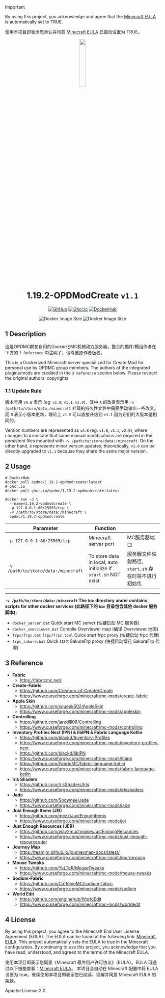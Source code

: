 > [!IMPORTANT]
> 
> By using this project, you acknowledge and agree that the [Minecraft EULA](https://account.mojang.com/documents/minecraft_eula) is automatically set to TRUE.
>
> 使用本项目即表示您承认并同意 [Minecraft EULA](https://account.mojang.com/documents/minecraft_eula) 已自动设置为 TRUE。

<div align="center">
	<img src="https://github.com/OPDMC/1.19.2-OPDModCreate/raw/main/docs/%23README/icon_320.png" width="20%"/>
    <h1>1.19.2-OPDModCreate <code>v1.1</code></h1>
	<a href='https://github.com/OPDMC/1.19.2-OPDModCreate'><img src="https://img.shields.io/badge/-GitHub-3A3A3A?style=flat&amp;logo=GitHub&amp;logoColor=white" referrerpolicy="no-referrer" alt="GitHub"></a>
	<a href='https://github.com/OPDMC/1.19.2-OPDModCreate/pkgs/container/1.19.2-opdmodcreate'><img src="https://img.shields.io/badge/Ghcr.io-v1.1-555555?labelColor=8957E5&style=flat&amp;logo=GitHub&amp;logoColor=white" referrerpolicy="no-referrer" alt="Ghcr.io"></a>
	<a href='https://hub.docker.com/r/opdmc/1.19.2-opdmodcreate'><img src="https://img.shields.io/badge/DockerHub-v1.1-555555?labelColor=1c90ed&style=flat&amp;logo=Docker&amp;logoColor=white" referrerpolicy="no-referrer" alt="DockerHub"></a>

![Docker Image Size](https://img.shields.io/docker/image-size/opdmc/1.19.2-opdmodcreate?arch=amd64&label=AMD64&color=006688) ![Docker Image Size](https://img.shields.io/docker/image-size/opdmc/1.19.2-opdmodcreate?arch=arm64&label=ARM64&color=008866)
  </tr>
</div>


## 1 Description

这是OPDMC群友自用的Docker化MC机械动力服务器。整合的插件/模组作者在下方的 `3 Reference` 中注明了，请尊重原作者版权。

This is a Dockerized Minecraft server specialized for Create Mod for personal use by OPDMC group members. The authors of the integrated plugins/mods are credited in the `3 Reference` section below. Please respect the original authors' copyrights.

### 1.1 Update Rule

版本号用 `vA.B` 表示 (eg: `v1.0`, `v1.1`, `v2.0`)，其中 `A` 的改变表示用 `-v /path/to/store/data:/minecraft` 挂载的持久性文件中需要手动做出一些改变。而 `B` 表示小版本更新，理论上 `v1.0` 可以直接升级到 `v1.1` 因为它们的大版本是相同的。

Version numbers are represented as `vA.B` (eg: `v1.0`, `v1.1`, `v2.0`), where changes to `A` indicate that some manual modifications are required in the persistent files mounted with `-v /path/to/store/data:/minecraft`. On the other hand, `B` represents minor version updates; theoretically, `v1.0` can be directly upgraded to `v1.1` because they share the same major version.

## 2 Usage

```shell
# DockerHub
docker pull opdmc/1.19.2-opdmodcreate:latest
# Ghcr.io
docker pull ghcr.io/opdmc/1.19.2-opdmodcreate:latest
```

```shell
docker run -d \
  --name=1.19.2-opdmodcreate \
  -p 127.0.0.1:80:25565/tcp \
  -v /path/to/store/data:/minecraft \
  opdmc/1.19.2-opdmodcreate
```

| Parameter                             | Function                                                        |                                  |
|---------------------------------------|-----------------------------------------------------------------|----------------------------------|
| `-p 127.0.0.1:80:25565/tcp`           | Minecraft server port                                           | MC服务器端口                          |
| `-v /path/to/store/data:/minecraft`   | To store data in local, auto initialize if `start.sh` NOT exist | 服务器文件映射路径, `start.sh` 存在时将不进行初始化 |

---

**`-v /path/to/store/data:/minecraft` The `bin` directory under contains scripts for other docker services (此路径下的 `bin` 目录包含其他 docker 服务脚本):**

- `docker_server.bat` Quick start MC server (快捷启动 MC 服务器)
- `docker_overviewer.bat` Compile Overviewer map (编译 Overviewer 地图)
- `frpc/frpc.bat` `frpc/frpc.toml` Quick start frpc proxy (快捷启动 frpc 代理)
- `frpc_sakure.bat` Quick start SakuraFrp proxy (快捷启动樱花 SakuraFrp 代理)


## 3 Reference

- **Fabric**
  - https://fabricmc.net/
- **Create-Fabric**
  - https://github.com/Creators-of-Create/Create
  - https://www.curseforge.com/minecraft/mc-mods/create-fabric
- **Apple Skin**
  - https://github.com/squeek502/AppleSkin
  - https://www.curseforge.com/minecraft/mc-mods/appleskin
- **Controlling**
  - https://github.com/jaredlll08/Controlling
  - https://www.curseforge.com/minecraft/mc-mods/controlling
- **Inventory Profiles Next (IPN) & libIPN & Fabric Language Kotlin**
  - https://github.com/blackd/Inventory-Profiles
  - https://www.curseforge.com/minecraft/mc-mods/inventory-profiles-next
  - https://github.com/blackd/libIPN
  - https://www.curseforge.com/minecraft/mc-mods/libipn
  - https://github.com/FabricMC/fabric-language-kotlin
  - https://www.curseforge.com/minecraft/mc-mods/fabric-language-kotlin
- **Iris Shaders**
  - https://github.com/IrisShaders/Iris
  - https://www.curseforge.com/minecraft/mc-mods/irisshaders
- **Jade**
  - https://github.com/Snownee/Jade
  - https://www.curseforge.com/minecraft/mc-mods/jade
- **Just Enough Items (JEI)**
  - https://github.com/mezz/JustEnoughItems
  - https://www.curseforge.com/minecraft/mc-mods/jei
- **Just Enough Resources (JER)**
  - https://github.com/way2muchnoise/JustEnoughResources
  - https://www.curseforge.com/minecraft/mc-mods/just-enough-resources-jer
- **Journey Map**
  - https://teamjm.github.io/journeymap-docs/latest/
  - https://www.curseforge.com/minecraft/mc-mods/journeymap
- **Mouse Tweaks**
  - https://github.com/YaLTeR/MouseTweaks
  - https://www.curseforge.com/minecraft/mc-mods/mouse-tweaks
- **Sodium-Fabric**
  - https://github.com/CaffeineMC/sodium-fabric
  - https://www.curseforge.com/minecraft/mc-mods/sodium
- **World Edit**
  - https://github.com/enginehub/WorldEdit
  - https://www.curseforge.com/minecraft/mc-mods/worldedit


## 4 License

By using this project, you agree to the Minecraft End User License Agreement (EULA). The EULA can be found at the following link: [Minecraft EULA](https://account.mojang.com/documents/minecraft_eula).  This project automatically sets the EULA to true in the Minecraft configuration. By continuing to use this project, you acknowledge that you have read, understood, and agreed to the terms of the Minecraft EULA.

使用本项目即表示您同意《Minecraft 最终用户许可协议》（EULA）。EULA 可通过以下链接查看：[Minecraft EULA](https://account.mojang.com/documents/minecraft_eula)。 本项目会自动在 Minecraft 配置中将 EULA 设置为 true。继续使用本项目即表示您已阅读、理解并同意 Minecraft EULA 的条款。

Apache License 2.0
